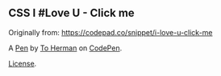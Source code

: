 CSS I #Love U - Click me
------------------------
Originally from: https://codepad.co/snippet/i-love-u-click-me

A [Pen](https://codepen.io/To-Herman/pen/jOQoQaL) by [To Herman](https://codepen.io/To-Herman) on [CodePen](https://codepen.io).

[License](https://codepen.io/license/pen/jOQoQaL).